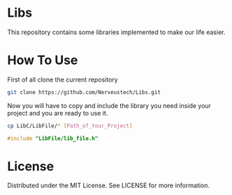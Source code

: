# Libs
This repository contains some libraries implemented to make our life easier.
# How To Use
First of all clone the current repository
```sh
git clone https://github.com/Nerveustech/Libs.git
```
Now you will have to copy and include the library you need inside your project and you are ready to use it.
```sh
cp LibC/LibFile/* [Path_of_Your_Project]
```
```c
#include "LibFile/lib_file.h"
```

# License
Distributed under the MIT License. See LICENSE for more information.
